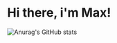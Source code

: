 # Hi there, i'm Max! 
![Anurag's GitHub stats](https://github-readme-stats.vercel.app/api?username=ifsmax&show_icons=true&theme=radical)

